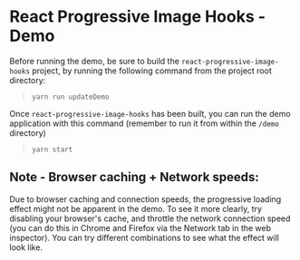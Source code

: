 # React Progressive Image Hooks - Demo

Before running the demo, be sure to build the `react-progressive-image-hooks` project, by running the following command from the project root directory: 
>`yarn run updateDemo`

Once `react-progressive-image-hooks` has been built, you can run the demo application with this command (remember to run it from within the `/demo` directory)

>`yarn start`

## Note - Browser caching + Network speeds:

Due to browser caching and connection speeds, the progressive loading effect might not be apparent in the demo. To see it more clearly, try disabling your browser's cache, and throttle the network connection speed (you can do this in Chrome and Firefox via the Network tab in the web inspector). You can try different combinations to see what the effect will look like.
